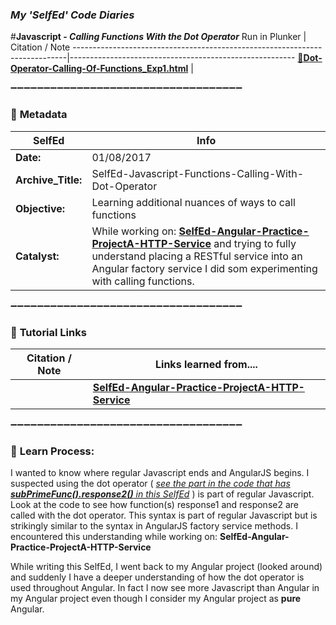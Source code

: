 ### **_My 'SelfEd' Code Diaries_**
#**Javascript - _Calling Functions With the Dot Operator_**
Run in Plunker | Citation / Note
----------------------------------------------------------------------------|--------------------------------------------------------
[:small_blue_diamond:**Dot-Operator-Calling-Of-Functions_Exp1.html**](https://plnkr.co/edit/MYVNG5CNp6krT4uX4Cpd?p=preview) | 


:heavy_minus_sign::heavy_minus_sign::heavy_minus_sign::heavy_minus_sign::heavy_minus_sign::heavy_minus_sign::heavy_minus_sign::heavy_minus_sign::heavy_minus_sign::heavy_minus_sign::heavy_minus_sign::heavy_minus_sign::heavy_minus_sign::heavy_minus_sign::heavy_minus_sign::heavy_minus_sign::heavy_minus_sign::heavy_minus_sign::heavy_minus_sign::heavy_minus_sign::heavy_minus_sign::heavy_minus_sign::heavy_minus_sign::heavy_minus_sign::heavy_minus_sign::heavy_minus_sign::heavy_minus_sign::heavy_minus_sign::heavy_minus_sign::heavy_minus_sign::heavy_minus_sign::heavy_minus_sign::heavy_minus_sign::heavy_minus_sign::heavy_minus_sign:

### :arrow_down_small: **Metadata**
**SelfEd**          |  **Info** 
------------------- | ------------------------------------------------------------------------
**Date:**           | 01/08/2017
**Archive_Title:**  | SelfEd-Javascript-Functions-Calling-With-Dot-Operator
**Objective:**      | Learning additional nuances of ways to call functions
**Catalyst:**       | While working on: [**SelfEd-Angular-Practice-ProjectA-HTTP-Service**](https://github.com/BrianHCombes/SelfEd-Tutorials-AngularJS/tree/master/SelfEd-Angular-Practice-ProjectA-HTTP-Service) and trying to fully understand placing a RESTful service into an Angular factory service I did som experimenting with calling functions. 

:heavy_minus_sign::heavy_minus_sign::heavy_minus_sign::heavy_minus_sign::heavy_minus_sign::heavy_minus_sign::heavy_minus_sign::heavy_minus_sign::heavy_minus_sign::heavy_minus_sign::heavy_minus_sign::heavy_minus_sign::heavy_minus_sign::heavy_minus_sign::heavy_minus_sign::heavy_minus_sign::heavy_minus_sign::heavy_minus_sign::heavy_minus_sign::heavy_minus_sign::heavy_minus_sign::heavy_minus_sign::heavy_minus_sign::heavy_minus_sign::heavy_minus_sign::heavy_minus_sign::heavy_minus_sign::heavy_minus_sign::heavy_minus_sign::heavy_minus_sign::heavy_minus_sign::heavy_minus_sign::heavy_minus_sign::heavy_minus_sign::heavy_minus_sign:

### :arrow_down_small: **Tutorial Links**
**Citation / Note**   | **Links learned from....**                                                
----------------------|-----------------------
                      | [**SelfEd-Angular-Practice-ProjectA-HTTP-Service**](https://github.com/BrianHCombes/SelfEd-Tutorials-AngularJS/tree/master/SelfEd-Angular-Practice-ProjectA-HTTP-Service) 
                      
:heavy_minus_sign::heavy_minus_sign::heavy_minus_sign::heavy_minus_sign::heavy_minus_sign::heavy_minus_sign::heavy_minus_sign::heavy_minus_sign::heavy_minus_sign::heavy_minus_sign::heavy_minus_sign::heavy_minus_sign::heavy_minus_sign::heavy_minus_sign::heavy_minus_sign::heavy_minus_sign::heavy_minus_sign::heavy_minus_sign::heavy_minus_sign::heavy_minus_sign::heavy_minus_sign::heavy_minus_sign::heavy_minus_sign::heavy_minus_sign::heavy_minus_sign::heavy_minus_sign::heavy_minus_sign::heavy_minus_sign::heavy_minus_sign::heavy_minus_sign::heavy_minus_sign::heavy_minus_sign::heavy_minus_sign::heavy_minus_sign::heavy_minus_sign:

### :arrow_down_small: **Learn Process:**

I wanted to know where regular Javascript ends and AngularJS begins. I suspected using the dot operator ( [_see the part in the code that has **subPrimeFunc().response2()** in this SelfEd_](https://plnkr.co/edit/MYVNG5CNp6krT4uX4Cpd?p=preview) ) is part of regular Javascript. Look at the code to see how function(s) response1 and response2 are called with the dot operator. This syntax is part of regular Javascript but is strikingly similar to the syntax in AngularJS factory service methods. I encountered this understanding while working on: **SelfEd-Angular-Practice-ProjectA-HTTP-Service**

While writing this SelfEd, I went back to my Angular project (looked around) and suddenly I have a deeper understanding of how the dot operator is used throughout Angular. In fact I now see more Javascript than Angular in my Angular project even though I consider my
Angular project as **pure** Angular.
